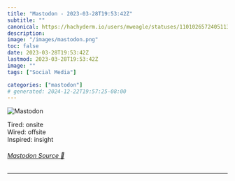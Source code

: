 ```yaml
---
title: "Mastodon - 2023-03-28T19:53:42Z"
subtitle: ""
canonical: https://hachyderm.io/users/mweagle/statuses/110102657240511348
description:
image: "/images/mastodon.png"
toc: false
date: 2023-03-28T19:53:42Z
lastmod: 2023-03-28T19:53:42Z
image: ""
tags: ["Social Media"]

categories: ["mastodon"]
# generated: 2024-12-22T19:57:25-08:00
---
```

![Mastodon](/images/mastodon.png)

<p>Tired: onsite<br />Wired: offsite<br />Inspired: insight</p>


###### [Mastodon Source 🐘](https://hachyderm.io/@mweagle/110102657240511348)

___
